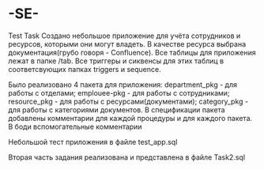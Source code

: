 # -SE-
Test Task
Создано небольшое приложение для учёта сотрудников и ресурсов, которыми они могут владеть. В качестве ресурса выбрана документация(грубо говоря - Confluence).
Все таблицы для приложения лежат в папке /tab. Все триггеры и сиквенсы для этих таблиц в соответсвующих папках triggers и sequence.

Было реализовано 4 пакета для приложения:
  department_pkg - для работы с отделами;
  emplouee-pkg - для работы с сотрудниками;
  resource_pkg - для работы с ресурсами(документами);
  category_pkg - для работы с категориями документов.
В спецификации пакета добавлены комментарии для каждой процедуры и для каждого пакета. В боди вспомогательные комментарии

Небольшой тест приложения в файле test_app.sql

Вторая часть задания реализована и представлена в файле Task2.sql